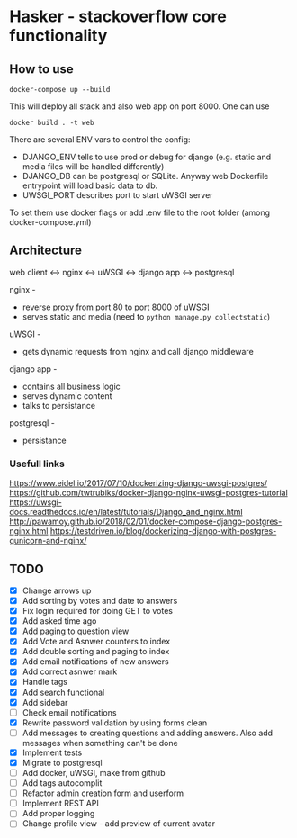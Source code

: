 # Hasker - stackoverflow core functionality

## How to use

```shell
docker-compose up --build
```

This will deploy all stack and also web app on port 8000. One can use

```shell
docker build . -t web
```

There are several ENV vars to control the config:

- DJANGO_ENV tells to use prod or debug for django (e.g. static and media files will be handled differently)
- DJANGO_DB can be postgresql or SQLite. Anyway web Dockerfile entrypoint will load basic data to db.
- UWSGI_PORT describes port to start uWSGI server

To set them use docker flags or add .env file to the root folder (among docker-compose.yml)

## Architecture

web client <-> nginx <-> uWSGI <-> django app <-> postgresql

nginx -

- reverse proxy from port 80 to port 8000 of uWSGI
- serves static and media (need to ```python manage.py collectstatic```)

uWSGI -

- gets dynamic requests from nginx and call django middleware

django app -

- contains all business logic
- serves dynamic content
- talks to persistance

postgresql -

- persistance

### Usefull links

<https://www.eidel.io/2017/07/10/dockerizing-django-uwsgi-postgres/>
<https://github.com/twtrubiks/docker-django-nginx-uwsgi-postgres-tutorial>
<https://uwsgi-docs.readthedocs.io/en/latest/tutorials/Django_and_nginx.html>
<http://pawamoy.github.io/2018/02/01/docker-compose-django-postgres-nginx.html>
<https://testdriven.io/blog/dockerizing-django-with-postgres-gunicorn-and-nginx/>

## TODO

- [x] Change arrows up
- [x] Add sorting by votes and date to answers
- [x] Fix login required for doing GET to votes
- [x] Add asked time ago
- [x] Add paging to question view
- [x] Add Vote and Asnwer counters to index
- [x] Add double sorting and paging to index
- [x] Add email notifications of new answers
- [x] Add correct asnwer mark
- [x] Handle tags
- [x] Add search functional
- [x] Add sidebar
- [ ] Check email notifications
- [x] Rewrite password validation by using forms clean
- [ ] Add messages to creating questions and adding answers. Also add messages when something can't be done
- [x] Implement tests
- [x] Migrate to postgresql
- [ ] Add docker, uWSGI, make from github
- [ ] Add tags autocomplit
- [ ] Refactor admin creation form and userform
- [ ] Implement REST API
- [ ] Add proper logging
- [ ] Change profile view - add preview of current avatar
